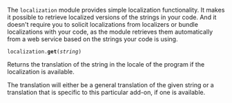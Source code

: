 The `localization` module provides simple localization functionality.
It makes it possible to retrieve localized versions of the strings in your code.
And it doesn't require you to solicit localizations from localizers or bundle
localizations with your code, as the module retrieves them automatically
from a web service based on the strings your code is using.

<code>localization.**get**(*string*)</code>

Returns the translation of the string in the locale of the program if
the localization is available.

The translation will either be a general translation of the given string or
a translation that is specific to this particular add-on, if one is available.
